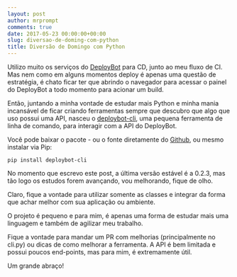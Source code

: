 ```yaml
---
layout: post
author: mrprompt
comments: true
date: 2017-05-23 00:00:00+00:00
slug: diversao-de-doming-com-python
title: Diversão de Domingo com Python
---
```

Utilizo muito os serviços do [DeployBot](https://www.deploybot.com) para CD, junto
ao meu fluxo de CI. Mas nem como em alguns momentos deploy é apenas uma questão
de estratégia, é chato ficar ter que abrindo o navegador para acessar o painel
do DeployBot a todo momento para acionar um build.

Então, juntando a minha vontade de estudar mais Python e minha mania incansável de
ficar criando ferramentas sempre que descubro que algo que uso possui uma API,
nasceu o [deploybot-cli](https://github.com/mrprompt/deploybot-cli), uma pequena
ferramenta de linha de comando, para interagir com a API do DeployBot.

Você pode baixar o pacote - ou o fonte diretamente do [Github](https://github.com),
ou mesmo instalar via Pip:

```
pip install deploybot-cli
```

No momento que escrevo este post, a última versão estável é a 0.2.3, mas tão logo
os estudos forem avançando, vou melhorando, fique de olho.

Claro, fique a vontade para utilizar somente as classes e integrar da forma que
achar melhor com sua aplicação ou ambiente.

O projeto é pequeno e para mim, é apenas uma forma de estudar mais uma linguagem
e também de agilizar meu trabalho.

Fique a vontade para mandar um PR com melhorias (principalmente no cli.py) ou
dicas de como melhorar a ferramenta. A API é bem limitada e possui poucos
end-points, mas para mim, é extremamente útil.

Um grande abraço!
